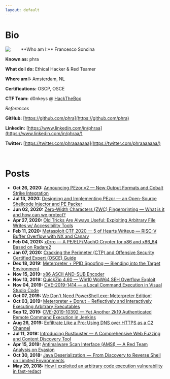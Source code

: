```yaml
---
layout: default
---
```


# Bio

<img style="padding-right: 30px;" align="left" src="assets/images/somaro.jpeg">
**Who am I:** Francesco Soncina

**Known as:** phra

**What do I do:** Ethical Hacker & Red Teamer

**Where am I:** Amsterdam, NL

**Certifications:** OSCP, OSCE

**CTF Team:** d0nkeys @ [HackTheBox](https://www.hackthebox.eu/home/teams/profile/45)

_References_

**GitHub:** [https://github.com/phra](https://github.com/phra)

**Linkedin:** [https://www.linkedin.com/in/phraa](https://www.linkedin.com/in/phraa/)

**Twitter:** [https://twitter.com/phraaaaaaa](https://twitter.com/phraaaaaaa/)

<br clear="left"/>

# Posts

- **Oct 26, 2020:** [Announcing PEzor v2 — New Output Formats and Cobalt Strike Integration](./posts/PEzor2.html)
- **Jul 13, 2020:** [Designing and Implementing PEzor — an Open-Source Shellcode Injector and PE Packer](./posts/PEzor.html)
- **Jun 02, 2020:** [Zero-Width Characters (ZWC) Fingerprinting — What is it and how can we protect?](./posts/zwc-fingerprint.html)
- **Apr 27, 2020:** [Old Tricks Are Always Useful: Exploiting Arbitrary File Writes w/ Accessibility Tools](./posts/arbitrary-write-accessibility-tools.html)
- **Feb 11, 2020:** [Metasploit CTF 2020 — 5 of Hearts Writeup — RISC-V Buffer Overflow with NX and Canary](./posts/metasploit-ctf-2020-five-of-hearts.html)
- **Feb 04, 2020:** [x0rro — A PE/ELF/MachO Crypter for x86 and x86_64 Based on Radare2](./posts/x0rro.html)
- **Jan 07, 2020:** [Cracking the Perimeter (CTP) and Offensive Security Certified Expert (OSCE) Guide](./posts/ctp-osce-guide.html)
- **Dec 18, 2019:** [Meterpreter + PPID Spoofing — Blending into the Target Environment](./posts/meterpreter-ppid-spoofing.html)
- **Nov 15, 2019:** [x86 ASCII AND-SUB Encoder](./posts/and-sub-encoder.html)
- **Nov 13, 2019:** [QuickZip 4.60 — Win10 WoW64 SEH Overflow Exploit](./posts/quickzip-seh-win10-wow64.html)
- **Nov 04, 2019:** [CVE-2019-1414 — a Local Command Execution in Visual Studio Code](./posts/cve-2019-1414.html)
- **Oct 07, 2019:** [We Don't Need PowerShell.exe: Meterpreter Edition!](./posts/meterpreter-psattack.html)
- **Oct 03, 2019:** [Meterpreter + Donut = Reflectively and Interactively Executing Arbitrary Executables](./posts/meterpreter-shellcode-inject.html)
- **Sep 12, 2019:** [CVE-2019-10392 — Yet Another 2k19 Authenticated Remote Command Execution in Jenkins](./posts/cve-2019-10392.html)
- **Aug 26, 2019:** [Exfiltrate Like a Pro: Using DNS over HTTPS as a C2 Channel](./posts/dnscat2-over-doh.html)
- **Jul 11, 2019:** [Introducing Rustbuster — A Comprehensive Web Fuzzing and Content Discovery Tool](./posts/rustbuster.html)
- **Apr 15, 2019:** [Antimalware Scan Interface (AMSI) — A Red Team Analysis on Evasion](./posts/amsi.html)
- **Oct 30, 2018:** [Java Deserialization  —  From Discovery to Reverse Shell on Limited Environments](./posts/java-deserialization.html)
- **May 29, 2018:** [How I exploited an arbitrary code execution vulnerability in fast-redact](./posts/fast-redact.html)
